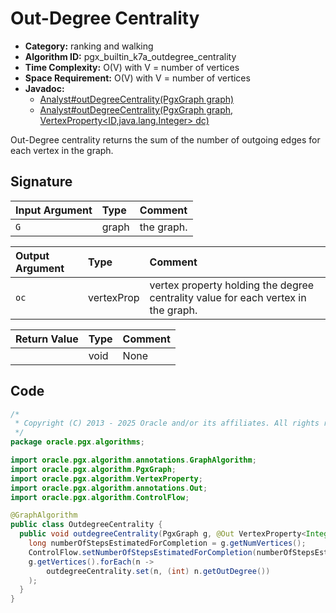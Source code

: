# Out-Degree Centrality

- **Category:** ranking and walking
- **Algorithm ID:** pgx_builtin_k7a_outdegree_centrality
- **Time Complexity:** O(V) with V = number of vertices
- **Space Requirement:** O(V) with V = number of vertices
- **Javadoc:**
  - [Analyst#outDegreeCentrality(PgxGraph graph)](https://docs.oracle.com/en/database/oracle/property-graph/25.1/spgjv/oracle/pgx/api/Analyst.html#outDegreeCentrality_oracle_pgx_api_PgxGraph_)
  - [Analyst#outDegreeCentrality(PgxGraph graph, VertexProperty<ID,java.lang.Integer> dc)](https://docs.oracle.com/en/database/oracle/property-graph/25.1/spgjv/oracle/pgx/api/Analyst.html#outDegreeCentrality_oracle_pgx_api_PgxGraph_oracle_pgx_api_VertexProperty_)

Out-Degree centrality returns the sum of the number of outgoing edges for each vertex in the graph.

## Signature

| Input Argument | Type | Comment |
| :--- | :--- | :--- |
| `G` | graph | the graph. |

| Output Argument | Type | Comment |
| :--- | :--- | :--- |
| `oc` | vertexProp<int> | vertex property holding the degree centrality value for each vertex in the graph. |

| Return Value | Type | Comment |
| :--- | :--- | :--- |
| | void | None |

## Code

```java
/*
 * Copyright (C) 2013 - 2025 Oracle and/or its affiliates. All rights reserved.
 */
package oracle.pgx.algorithms;

import oracle.pgx.algorithm.annotations.GraphAlgorithm;
import oracle.pgx.algorithm.PgxGraph;
import oracle.pgx.algorithm.VertexProperty;
import oracle.pgx.algorithm.annotations.Out;
import oracle.pgx.algorithm.ControlFlow;

@GraphAlgorithm
public class OutdegreeCentrality {
  public void outdegreeCentrality(PgxGraph g, @Out VertexProperty<Integer> outdegreeCentrality) {
    long numberOfStepsEstimatedForCompletion = g.getNumVertices();
    ControlFlow.setNumberOfStepsEstimatedForCompletion(numberOfStepsEstimatedForCompletion);
    g.getVertices().forEach(n ->
        outdegreeCentrality.set(n, (int) n.getOutDegree())
    );
  }
}
```

